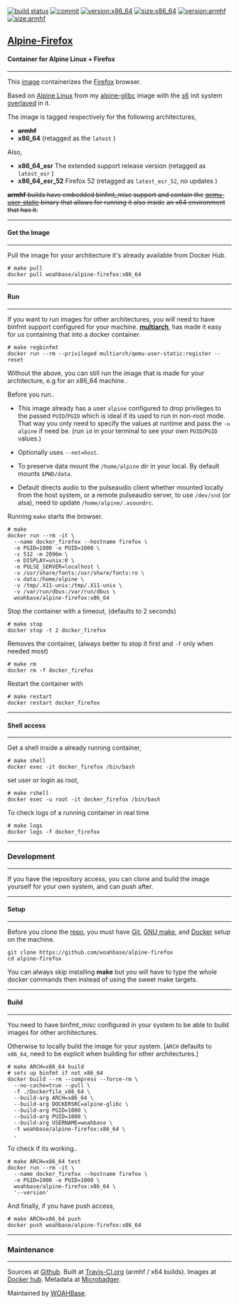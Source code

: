 [![build status][251]][232] [![commit][255]][231] [![version:x86_64][256]][235] [![size:x86_64][257]][235] [![version:armhf][258]][236] [![size:armhf][259]][236]

## [Alpine-Firefox][234]
#### Container for Alpine Linux + Firefox
---

This [image][233] containerizes the [Firefox][135] browser.

Based on [Alpine Linux][131] from my [alpine-glibc][132] image with
the [s6][133] init system [overlayed][134] in it.

The image is tagged respectively for the following architectures,
* ~~**armhf**~~
* **x86_64** (retagged as the `latest` )

Also, 
* **x86_64_esr** The extended support release version (retagged as `latest_esr` )
* **x86_64_esr_52** Firefox 52 (retagged as `latest_esr_52`, no updates )


~~**armhf** builds have embedded binfmt_misc support and contain the~~
~~[qemu-user-static][105] binary that allows for running it also inside~~
~~an x64 environment that has it.~~

---
#### Get the Image
---

Pull the image for your architecture it's already available from
Docker Hub.

```
# make pull
docker pull woahbase/alpine-firefox:x86_64
```

---
#### Run
---

If you want to run images for other architectures, you will need
to have binfmt support configured for your machine. [**multiarch**][104],
has made it easy for us containing that into a docker container.

```
# make regbinfmt
docker run --rm --privileged multiarch/qemu-user-static:register --reset
```

Without the above, you can still run the image that is made for your
architecture, e.g for an x86_64 machine..

Before you run..

* This image already has a user `alpine` configured to drop
  privileges to the passed `PUID`/`PGID` which is ideal if its
  used to run in non-root mode. That way you only need to specify
  the values at runtime and pass the `-u alpine` if need be. (run
  `id` in your terminal to see your own `PUID`/`PGID` values.)

* Optionally uses `--net=host`.

* To preserve data mount the `/home/alpine` dir in your local. By
  default mounts `$PWD/data`.

* Default directs audio to the pulseaudio client whether
  mounted locally from the host system, or a remote pulseaudio
  server, to use `/dev/snd` (or alsa), need to update
  `/home/alpine/.asoundrc`.

Running `make` starts the browser.

```
# make
docker run --rm -it \
  --name docker_firefox --hostname firefox \
  -e PGID=1000 -e PUID=1000 \
  -c 512 -m 2096m \
  -e DISPLAY=unix:0 \
  -e PULSE_SERVER=localhost \
  -v /usr/share/fonts:/usr/share/fonts:ro \
  -v data:/home/alpine \
  -v /tmp/.X11-unix:/tmp/.X11-unix \
  -v /var/run/dbus:/var/run/dbus \
  woahbase/alpine-firefox:x86_64
```

Stop the container with a timeout, (defaults to 2 seconds)

```
# make stop
docker stop -t 2 docker_firefox
```

Removes the container, (always better to stop it first and `-f`
only when needed most)

```
# make rm
docker rm -f docker_firefox
```

Restart the container with

```
# make restart
docker restart docker_firefox
```

---
#### Shell access
---

Get a shell inside a already running container,

```
# make shell
docker exec -it docker_firefox /bin/bash
```

set user or login as root,

```
# make rshell
docker exec -u root -it docker_firefox /bin/bash
```

To check logs of a running container in real time

```
# make logs
docker logs -f docker_firefox
```

---
### Development
---

If you have the repository access, you can clone and
build the image yourself for your own system, and can push after.

---
#### Setup
---

Before you clone the [repo][231], you must have [Git][101], [GNU make][102],
and [Docker][103] setup on the machine.

```
git clone https://github.com/woahbase/alpine-firefox
cd alpine-firefox
```
You can always skip installing **make** but you will have to
type the whole docker commands then instead of using the sweet
make targets.

---
#### Build
---

You need to have binfmt_misc configured in your system to be able
to build images for other architectures.

Otherwise to locally build the image for your system.
[`ARCH` defaults to `x86_64`, need to be explicit when building
for other architectures.]

```
# make ARCH=x86_64 build
# sets up binfmt if not x86_64
docker build --rm --compress --force-rm \
  --no-cache=true --pull \
  -f ./Dockerfile_x86_64 \
  --build-arg ARCH=x86_64 \
  --build-arg DOCKERSRC=alpine-glibc \
  --build-arg PGID=1000 \
  --build-arg PUID=1000 \
  --build-arg USERNAME=woahbase \
  -t woahbase/alpine-firefox:x86_64 \
  .
```

To check if its working..

```
# make ARCH=x86_64 test
docker run --rm -it \
  --name docker_firefox --hostname firefox \
  -e PGID=1000 -e PUID=1000 \
  woahbase/alpine-firefox:x86_64 \
  '--version'
```

And finally, if you have push access,

```
# make ARCH=x86_64 push
docker push woahbase/alpine-firefox:x86_64
```

---
### Maintenance
---

Sources at [Github][106]. Built at [Travis-CI.org][107] (armhf / x64 builds). Images at [Docker hub][108]. Metadata at [Microbadger][109].

Maintained by [WOAHBase][204].

[101]: https://git-scm.com
[102]: https://www.gnu.org/software/make/
[103]: https://www.docker.com
[104]: https://hub.docker.com/r/multiarch/qemu-user-static/
[105]: https://github.com/multiarch/qemu-user-static/releases/
[106]: https://github.com/
[107]: https://travis-ci.org/
[108]: https://hub.docker.com/
[109]: https://microbadger.com/

[131]: https://alpinelinux.org/
[132]: https://hub.docker.com/r/woahbase/alpine-glibc
[133]: https://skarnet.org/software/s6/
[134]: https://github.com/just-containers/s6-overlay
[135]: https://www.mozilla.org/en-US/firefox/

[201]: https://github.com/woahbase
[202]: https://travis-ci.org/woahbase/
[203]: https://hub.docker.com/u/woahbase
[204]: https://woahbase.online/

[231]: https://github.com/woahbase/alpine-firefox
[232]: https://travis-ci.org/woahbase/alpine-firefox
[233]: https://hub.docker.com/r/woahbase/alpine-firefox
[234]: https://woahbase.online/#/images/alpine-firefox
[235]: https://microbadger.com/images/woahbase/alpine-firefox:x86_64
[236]: https://microbadger.com/images/woahbase/alpine-firefox:armhf

[251]: https://travis-ci.org/woahbase/alpine-firefox.svg?branch=master

[255]: https://images.microbadger.com/badges/commit/woahbase/alpine-firefox.svg

[256]: https://images.microbadger.com/badges/version/woahbase/alpine-firefox:x86_64.svg
[257]: https://images.microbadger.com/badges/image/woahbase/alpine-firefox:x86_64.svg

[258]: https://images.microbadger.com/badges/version/woahbase/alpine-firefox:armhf.svg
[259]: https://images.microbadger.com/badges/image/woahbase/alpine-firefox:armhf.svg

